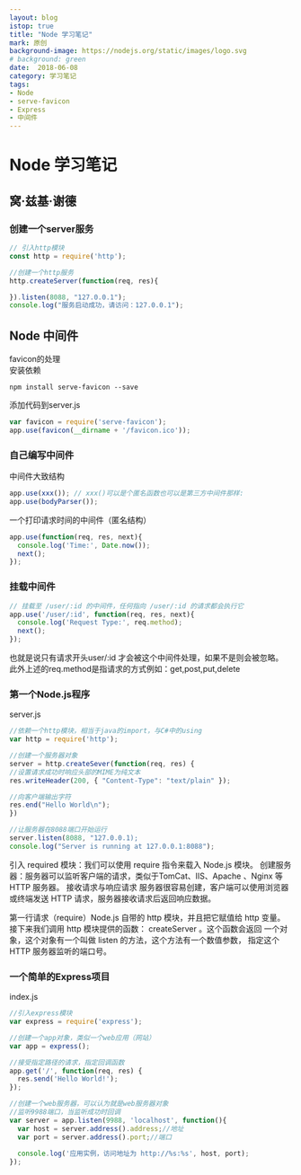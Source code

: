 ```yaml
---
layout: blog
istop: true
title: "Node 学习笔记"
mark: 原创
background-image: https://nodejs.org/static/images/logo.svg
# background: green
date:  2018-06-08
category: 学习笔记
tags:
- Node
- serve-favicon
- Express
- 中间件
---
```


# Node 学习笔记

## 窝·兹基·谢德
### 创建一个server服务
```js
// 引入http模块
const http = require('http');

//创建一个http服务
http.createServer(function(req, res){

}).listen(8088, "127.0.0.1");
console.log("服务启动成功，请访问：127.0.0.1");
```


## Node 中间件
favicon的处理  
安装依赖
```
npm install serve-favicon --save
```
添加代码到server.js
```js
var favicon = require('serve-favicon');
app.use(favicon(__dirname + '/favicon.ico'));
```

### 自己编写中间件
中间件大致结构
```js
app.use(xxx()); // xxx()可以是个匿名函数也可以是第三方中间件那样:
app.use(bodyParser());
```
一个打印请求时间的中间件（匿名结构）
```js
app.use(function(req, res, next){
  console.log('Time:', Date.now());
  next();
});
```

### 挂载中间件
```js
// 挂载至 /user/:id 的中间件，任何指向 /user/:id 的请求都会执行它
app.use('/user/:id', function(req, res, next){
  console.log('Request Type:', req.method);
  next();
});
```
也就是说只有请求开头user/:id 才会被这个中间件处理，如果不是则会被忽略。
此外上述的req.method是指请求的方式例如：get,post,put,delete




### 第一个Node.js程序

server.js
```js
//依赖一个http模块，相当于java的import，与C#中的using
var http = require('http');

//创建一个服务器对象
server = http.createSever(function(req, res) {
//设置请求成功时响应头部的MIME为纯文本
res.writeHeader(200, { "Content-Type": "text/plain" });

//向客户端输出字符
res.end("Hello World\n");
})

//让服务器在8088端口开始运行
server.listen(8088, "127.0.0.1);
console.log("Server is running at 127.0.0.1:8088");
```
引入 required 模块：我们可以使用 require 指令来载入 Node.js 模块。
创建服务器：服务器可以监听客户端的请求，类似于TomCat、IIS、Apache 、Nginx 等 HTTP 服务器。
接收请求与响应请求 服务器很容易创建，客户端可以使用浏览器或终端发送 HTTP 请求，服务器接收请求后返回响应数据。

第一行请求（require）Node.js 自带的 http 模块，并且把它赋值给 http 变量。
接下来我们调用 http 模块提供的函数： createServer 。这个函数会返回 一个对象，这个对象有一个叫做 listen 的方法，这个方法有一个数值参数， 指定这个 HTTP 服务器监听的端口号。

### 一个简单的Express项目
index.js
```js
//引入express模块
var express = require('express');

//创建一个app对象，类似一个web应用（网站）
var app = express();

//接受指定路径的请求，指定回调函数
app.get('/', function(req, res) {
  res.send('Hello World!');
});

//创建一个web服务器，可以认为就是web服务器对象
//监听9988端口，当监听成功时回调
var server = app.listen(9988, 'localhost', function(){
  var host = server.address().address;//地址
  var port = server.address().port;//端口
  
  console.log('应用实例，访问地址为 http://%s:%s', host, port);
});
```